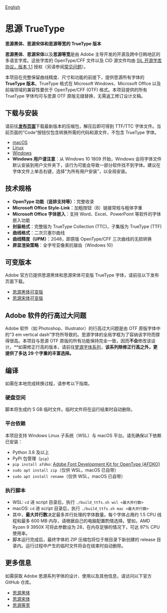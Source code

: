 [English](README-EN.md)

# 思源 TrueType

**思源黑体、思源宋体和思源等宽的 TrueType 版本**

**思源黑体**、**思源宋体**以及**思源等宽**是由 Adobe 主导开发的开源及跨中日韩地区的多语言字库。这些字库的 OpenType/CFF 文件以及 CID 源文件均由 [SIL 开源字库协议，版本 1.1](http://scripts.sil.org/OFL) 授权（另请参阅[常见问题](http://scripts.sil.org/cms/scripts/page.php?item_id=OFL-FAQ_web)）。

本项目在完整保留曲线精度、尺寸和功能的前提下，提供思源所有字体的 **TrueType 版本**。TrueType 格式在 Microsoft Windows、Microsoft Office 以及前端领域的兼容性要优于 OpenType/CFF (OTF) 格式。本项目提供的所有 TrueType 字体均可与思源 OTF 原版无缝替换，无需返工修订设计文稿。


## 下载与安装

请前往[**发布页面**](https://github.com/Pal3love/Source-Han-TrueType/releases)下载最新版本的压缩包，解压后即可得到 TTF/TTC 字体文件。当前页面的“Code”按钮仅包含转换所需的代码和源文件，不包含 TrueType 字体。

* [macOS](https://support.apple.com/en-us/HT201749)
* [Linux](https://github.com/adobe-fonts/source-code-pro/issues/17#issuecomment-8967116)
* [Windows](https://www.microsoft.com/en-us/Typography/TrueTypeInstall.aspx)
* **Windows 用户请注意**：从 Windows 10 1809 开始，Windows 会将字体文件默认安装到用户文件夹下，该行为可能会导致一部分软件找不到字体。建议在字体文件上单击右键，选择“为所有用户安装”，以全局安装。


## 技术规格

* **OpenType 功能（竖排支持等）**：完整收录
* **Microsoft Office Style-Link**：加粗按钮（B）链接常规与粗体字重
* **Microsoft Office 字体嵌入**：支持 Word、Excel、PowerPoint 等软件的字体嵌入功能
* **封装格式**：完整版为 TrueType Collection (TTC)，子集版为 TrueType (TTF)
* **曲线格式**：二次贝塞尔曲线
* **曲线精度（UPM）**：2048，即原版 OpenType/CFF 三次曲线的无损转换
* **屏显渲染策略**：全字号亚像素抗锯齿（Windows 10）


## 可变版本

Adobe 官方已提供思源黑体和思源宋体可变版 TrueType 字体，请前往以下发布页面下载。

* [思源黑体可变版](https://github.com/adobe-fonts/source-han-sans/releases)
* [思源宋体可变版](https://github.com/adobe-fonts/source-han-serif/releases)


## Adobe 软件的行高过大问题

Adobe 软件（如 Photoshop、Illustrator）的行高过大问题是由 OTF 原版字体中的“3 em vertical dash”字符所导致的。思源字体的全局字框为了容纳该字符而撑得很高。本项目与思源 OTF 原版的所有功能保持完全一致，因而**不会**修改该设计。**如需修正行高的版本，请前往[梦源字体系列](https://github.com/Pal3love/dream-han-cjk)，**该系列除修正行高之外，更提供了多达 29 个字重的丰富选择。**


## 编译

如需在本地完成转换过程，请参考以下指南。

### 硬盘空间

脚本将生成约 5 GB 临时文件。临时文件将在运行结束时自动删除。

### 平台依赖

本项目支持 Windows Linux 子系统（WSL）与 macOS 平台。请先确保以下依赖已安装：

* Python 3.8 及以上
* PyPI 包管理（`pip`）
* `pip install afdko`: [Adobe Font Development Kit for OpenType (AFDKO)](https://github.com/adobe-type-tools/afdko)
* `sudo apt install zip`（仅供 WSL，macOS 已自带）
* `sudo apt install rename`（仅供 WSL，macOS 已自带）

### 执行脚本

* WSL: `cd` 进 script 目录后，执行 `./build_ttfs.sh wsl <最大并行数>`
* macOS: `cd` 进 script 目录后，执行 `./build_ttfs.sh mac <最大并行数>`
* 其中，**最大并行数**决定最多并行处理的字体数量。每个字体占用约 1.5 CPU 线程和最多 600 MB 内存，请根据自己的电脑配置酌情选择。譬如，AMD Ryzen 9 3950X 可将此参数设为 28，在内存足够的情况下，可达 97% CPU 使用率。
* 脚本运行完成后，最终字体的 ZIP 压缩包将位于根目录下新创建的 release 目录内。运行过程中产生的临时文件将会在结束时自动删除。


## 更多信息

如需获取 Adobe 思源系列字体的设计、使用以及其他信息，请访问以下官方 GitHub 仓库。

* [思源黑体](https://github.com/adobe-fonts/source-han-sans)
* [思源宋体](https://github.com/adobe-fonts/source-han-serif)
* [思源等宽](https://github.com/adobe-fonts/source-han-mono)
